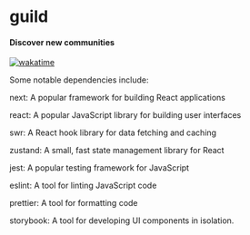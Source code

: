 # guild

#### Discover new communities

[![wakatime](https://wakatime.com/badge/user/d22eb754-944a-44c7-93f5-80d654735d4f/project/183a6478-9f98-49e4-8026-d5a91cb41e7c.svg)](https://wakatime.com/badge/user/d22eb754-944a-44c7-93f5-80d654735d4f/project/183a6478-9f98-49e4-8026-d5a91cb41e7c)

Some notable dependencies include:

next: A popular framework for building React applications

react: A popular JavaScript library for building user interfaces

swr: A React hook library for data fetching and caching

zustand: A small, fast state management library for React

jest: A popular testing framework for JavaScript

eslint: A tool for linting JavaScript code

prettier: A tool for formatting code

storybook: A tool for developing UI components in isolation.
